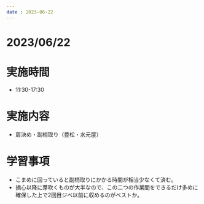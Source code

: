 ```yaml
---
date : 2023-06-22
---
```


# 2023/06/22

# 実施時間
- 11:30-17:30

# 実施内容
- 肩決め・副梢取り（豊松・水元屋）

# 学習事項
- こまめに回っていると副梢取りにかかる時間が相当少なくて済む。
- 摘心以降に芽吹くものが大半なので、この二つの作業間をできるだけ多めに確保した上で2回目ジベ以前に収めるのがベストか。